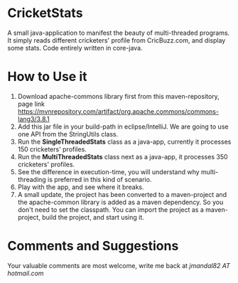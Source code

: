# CricketStats
A small java-application to manifest the beauty of multi-threaded programs. It simply reads different cricketers' profile from CricBuzz.com, and display some stats. Code entirely written in core-java.

# How to Use it
1. Download apache-commons library first from this maven-repository, page link https://mvnrepository.com/artifact/org.apache.commons/commons-lang3/3.8.1
2. Add this jar file in your build-path in eclipse/IntelliJ. We are going to use one API from the StringUtils class.
3. Run the **SingleThreadedStats** class as a java-app, currently it processes 150 cricketers' profiles.
4. Run the **MultiThreadedStats** class next as a java-app, it processes 350 cricketers' profiles.
5. See the difference in execution-time, you will understand why multi-threading is preferred in this kind of scenario.
6. Play with the app, and see where it breaks.
7. A small update, the project has been converted to a maven-project and the apache-common library is added as a maven dependency. So you don't need to set the classpath. You can import the project as a maven-project, build the project, and start using it.

# Comments and Suggestions
Your valuable comments are most welcome, write me back at *jmandal82 AT hotmail.com*

